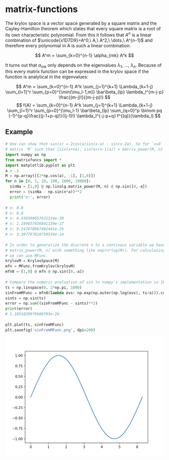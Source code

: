# matrix-functions
The krylov space is a vector space generated by a square matrix and the Cayley-Hamilton theorem which states that every square matrix is a root of its own characteristic polynomial. From this it follows that $A^n$ is a linear combination of $\unicode{x1D7D9}=A^0,\ A,\ A^2,\ \dots,\ A^{n-1}$ and therefore every polynomial in A is such a linear combination:

$$
A^m = \sum_{k=0}^{n-1} \alpha_{mk} A^k
$$

It turns out that $\alpha_{mk}$ only depends on the eigenvalues $\lambda_1,\ \dots,\ \lambda_n$. Because of this every matrix function can be expressed in the krylov space if the function is analytical in the eigenvalues:

$$
A^m = \sum_{k=0}^{n-1} A^k \sum_{j=1}^{k+1} \Lambda_{k+1-j} \sum_{l=1}^r \sum_{p=0}^{\min(\mu_l-1,m)} \bar\beta_{lp} \lambda_l^{m-j-p} \frac{(m-j)!}{(m-j-p)!}
$$
$$
f(A) = \sum_{k=0}^{n-1} A^k \sum_{j=1}^{k+1} \Lambda_{k+1-j} \sum_{l=1}^r \sum_{p=0}^{\mu_l-1} \bar\beta_{lp} \sum_{q=0}^p \binom pq (-1)^{p-q}\frac{(j-1+p-q)!}{(j-1)!} \lambda_l^{-j-p+q} f^{(q)}(\lambda_l)
$$

## Example
```python
# One can show that sin(x) = 2cos(a)sin(x-a) - sin(x-2a). So for `x=0` and `a=.2` we can define a
# matrix `M` such that [sin(x+na), sin(x+(n-1)a)] = matrix_power(M, n) @ [sin(x), sin(x-a)]:
import numpy as np
from matrixfuncs import *
import matplotlib.pyplot as plt
a = .2
M = np.array([[2*np.cos(a), -1], [1,0]])
for n in [0, 1, 10, 100, 1000, 10000]:
  sinNa = [1,0] @ np.linalg.matrix_power(M, n) @ np.sin([0,-a])
  error = (sinNa - np.sin(n*a))**2
  print('n:', error)

# n: 0.0
# n: 0.0
# n: 4.930380657631324e-30
# n: 1.199857436841159e-27
# n: 9.247078067402441e-26
# n: 3.397767010759534e-24

# In order to generalize the discrete n to a continous variable we have to replace
# matrix_power(M, n) with something like exp(n*log(M)). For calculating the function of a matrix
# we can use MFunc.
krylovM = KrylovSpace(M)
mfn = MFunc.fromKrylov(krylovM)
mfn0 = [1,0] @ mfn @ np.sin([0,-a])

# Compare the numeric evaluation of sin to numpy's implementation in 1000 points between 0 and 2pi:
ts = np.linspace(0, 2*np.pi, 1000)
sinFromMFunc = mfn0(lambda evs: np.exp(np.outer(np.log(evs), ts/a))).coeffs
sints = np.sin(ts)
error = np.sum((sinFromMFunc - sints)**2)
print(error)
# 1.1051029979680703e-26

plt.plot(ts, sinFromMFunc)
plt.savefig('sinFromMFunc.png', dpi=200)
```
![Output of plt.plot(ts, sinFromMFunc)](https://raw.githubusercontent.com/nextdorf/matrix-functions/main/sinFromMFunc.png?raw=true)


